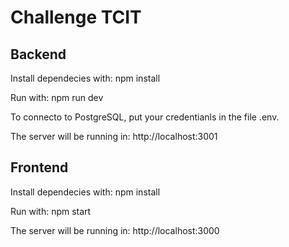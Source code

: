 # Challenge TCIT
## Backend

Install dependecies with: npm install

Run with: npm run dev

To connecto to PostgreSQL, put your credentianls in the file .env.

The server will be running in: http://localhost:3001

## Frontend

Install dependecies with: npm install

Run with: npm start

The server will be running in: http://localhost:3000